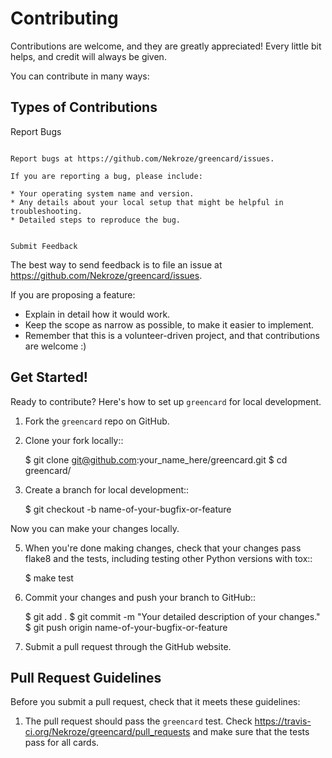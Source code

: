 Contributing
============

Contributions are welcome, and they are greatly appreciated! Every
little bit helps, and credit will always be given. 

You can contribute in many ways:

Types of Contributions
----------------------

Report Bugs
~~~~~~~~~~~

Report bugs at https://github.com/Nekroze/greencard/issues.

If you are reporting a bug, please include:

* Your operating system name and version.
* Any details about your local setup that might be helpful in troubleshooting.
* Detailed steps to reproduce the bug.


Submit Feedback
~~~~~~~~~~~~~~~

The best way to send feedback is to file an issue at https://github.com/Nekroze/greencard/issues.

If you are proposing a feature:

* Explain in detail how it would work.
* Keep the scope as narrow as possible, to make it easier to implement.
* Remember that this is a volunteer-driven project, and that contributions
  are welcome :)

Get Started!
------------

Ready to contribute? Here's how to set up `greencard` for local development.

1. Fork the `greencard` repo on GitHub.
2. Clone your fork locally::

    $ git clone git@github.com:your_name_here/greencard.git
    $ cd greencard/

4. Create a branch for local development::

    $ git checkout -b name-of-your-bugfix-or-feature

Now you can make your changes locally.

5. When you're done making changes, check that your changes pass flake8 and the
tests, including testing other Python versions with tox::

    $ make test

6. Commit your changes and push your branch to GitHub::

    $ git add .
    $ git commit -m "Your detailed description of your changes."
    $ git push origin name-of-your-bugfix-or-feature

7. Submit a pull request through the GitHub website.

Pull Request Guidelines
-----------------------

Before you submit a pull request, check that it meets these guidelines:

1. The pull request should pass the `greencard` test. Check
   https://travis-ci.org/Nekroze/greencard/pull_requests
   and make sure that the tests pass for all cards.
